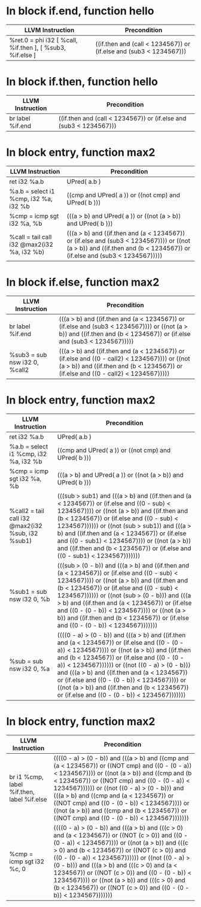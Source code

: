 # In block if.end, function hello
| LLVM Instruction | Precondition |
|-----|-----|
|   %ret.0 = phi i32 [ %call, %if.then ], [ %sub3, %if.else ] | ((if.then and (call < 1234567)) or (if.else and (sub3 < 1234567))) |
# In block if.then, function hello
| LLVM Instruction | Precondition |
|-----|-----|
|   br label %if.end | ((if.then and (call < 1234567)) or (if.else and (sub3 < 1234567))) |
# In block entry, function max2
| LLVM Instruction | Precondition |
|-----|-----|
|   ret i32 %a.b | UPred( a.b ) |
|   %a.b = select i1 %cmp, i32 %a, i32 %b | ((cmp and UPred( a )) or ((not cmp) and UPred( b ))) |
|   %cmp = icmp sgt i32 %a, %b | (((a > b) and UPred( a )) or ((not (a > b)) and UPred( b ))) |
|   %call = tail call i32 @max2(i32 %a, i32 %b) | (((a > b) and ((if.then and (a < 1234567)) or (if.else and (sub3 < 1234567)))) or ((not (a > b)) and ((if.then and (b < 1234567)) or (if.else and (sub3 < 1234567))))) |
# In block if.else, function max2
| LLVM Instruction | Precondition |
|-----|-----|
|   br label %if.end | (((a > b) and ((if.then and (a < 1234567)) or (if.else and (sub3 < 1234567)))) or ((not (a > b)) and ((if.then and (b < 1234567)) or (if.else and (sub3 < 1234567))))) |
|   %sub3 = sub nsw i32 0, %call2 | (((a > b) and ((if.then and (a < 1234567)) or (if.else and ((0 - call2) < 1234567)))) or ((not (a > b)) and ((if.then and (b < 1234567)) or (if.else and ((0 - call2) < 1234567))))) |
# In block entry, function max2
| LLVM Instruction | Precondition |
|-----|-----|
|   ret i32 %a.b | UPred( a.b ) |
|   %a.b = select i1 %cmp, i32 %a, i32 %b | ((cmp and UPred( a )) or ((not cmp) and UPred( b ))) |
|   %cmp = icmp sgt i32 %a, %b | (((a > b) and UPred( a )) or ((not (a > b)) and UPred( b ))) |
|   %call2 = tail call i32 @max2(i32 %sub, i32 %sub1) | (((sub > sub1) and (((a > b) and ((if.then and (a < 1234567)) or (if.else and ((0 - sub) < 1234567)))) or ((not (a > b)) and ((if.then and (b < 1234567)) or (if.else and ((0 - sub) < 1234567)))))) or ((not (sub > sub1)) and (((a > b) and ((if.then and (a < 1234567)) or (if.else and ((0 - sub1) < 1234567)))) or ((not (a > b)) and ((if.then and (b < 1234567)) or (if.else and ((0 - sub1) < 1234567))))))) |
|   %sub1 = sub nsw i32 0, %b | (((sub > (0 - b)) and (((a > b) and ((if.then and (a < 1234567)) or (if.else and ((0 - sub) < 1234567)))) or ((not (a > b)) and ((if.then and (b < 1234567)) or (if.else and ((0 - sub) < 1234567)))))) or ((not (sub > (0 - b))) and (((a > b) and ((if.then and (a < 1234567)) or (if.else and ((0 - (0 - b)) < 1234567)))) or ((not (a > b)) and ((if.then and (b < 1234567)) or (if.else and ((0 - (0 - b)) < 1234567))))))) |
|   %sub = sub nsw i32 0, %a | ((((0 - a) > (0 - b)) and (((a > b) and ((if.then and (a < 1234567)) or (if.else and ((0 - (0 - a)) < 1234567)))) or ((not (a > b)) and ((if.then and (b < 1234567)) or (if.else and ((0 - (0 - a)) < 1234567)))))) or ((not ((0 - a) > (0 - b))) and (((a > b) and ((if.then and (a < 1234567)) or (if.else and ((0 - (0 - b)) < 1234567)))) or ((not (a > b)) and ((if.then and (b < 1234567)) or (if.else and ((0 - (0 - b)) < 1234567))))))) |
# In block entry, function max2
| LLVM Instruction | Precondition |
|-----|-----|
|   br i1 %cmp, label %if.then, label %if.else | ((((0 - a) > (0 - b)) and (((a > b) and ((cmp and (a < 1234567)) or ((NOT cmp) and ((0 - (0 - a)) < 1234567)))) or ((not (a > b)) and ((cmp and (b < 1234567)) or ((NOT cmp) and ((0 - (0 - a)) < 1234567)))))) or ((not ((0 - a) > (0 - b))) and (((a > b) and ((cmp and (a < 1234567)) or ((NOT cmp) and ((0 - (0 - b)) < 1234567)))) or ((not (a > b)) and ((cmp and (b < 1234567)) or ((NOT cmp) and ((0 - (0 - b)) < 1234567))))))) |
|   %cmp = icmp sgt i32 %c, 0 | ((((0 - a) > (0 - b)) and (((a > b) and (((c > 0) and (a < 1234567)) or ((NOT (c > 0)) and ((0 - (0 - a)) < 1234567)))) or ((not (a > b)) and (((c > 0) and (b < 1234567)) or ((NOT (c > 0)) and ((0 - (0 - a)) < 1234567)))))) or ((not ((0 - a) > (0 - b))) and (((a > b) and (((c > 0) and (a < 1234567)) or ((NOT (c > 0)) and ((0 - (0 - b)) < 1234567)))) or ((not (a > b)) and (((c > 0) and (b < 1234567)) or ((NOT (c > 0)) and ((0 - (0 - b)) < 1234567))))))) |
